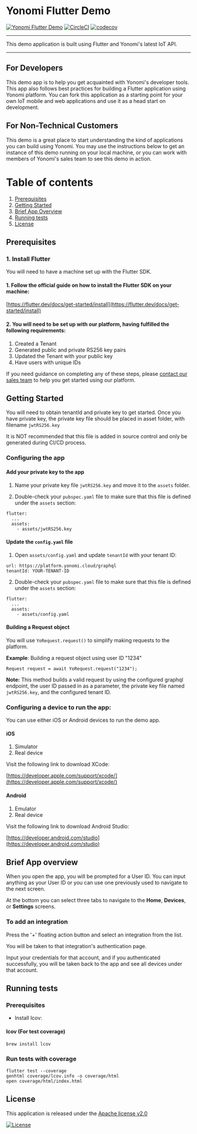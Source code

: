 # Yonomi Flutter Demo

[![Yonomi Flutter Demo][demo-shield]][yonomi]
[![CircleCI][circle-shield]][circle-pipeline]
[![codecov](https://codecov.io/gh/Yonomi/yonomi-flutter-demo/branch/main/graph/badge.svg?token=SI9QVPCIEQ)](https://codecov.io/gh/Yonomi/yonomi-flutter-demo)

---

This demo application is built using Flutter and Yonomi's latest IoT API.

---

## For Developers

This demo app is to help you get acquainted with Yonomi's developer tools. This app also follows best practices for building a Flutter application using Yonomi platform. You can fork this application as a starting point for your own IoT mobile and web applications and use it as a head start on development.

## For Non-Technical Customers

This demo is a great place to start understanding the kind of applications you can build using Yonomi. You may use the instructions below to get an instance of this demo running on your local machine, or you can work with members of Yonomi's sales team to see this demo in action.

# Table of contents

1. [Prerequisites](#prerequisites)
1. [Getting Started](#getting-started)
2. [Brief App Overview](#app-overview)
3. [Running tests](#run-tests)
4. [License](#license)

## Prerequisites<a name="prerequisites"></a>
### 1. Install Flutter

You will need to have a machine set up with the Flutter SDK.

#### 1. Follow the official guide on how to install the Flutter SDK on your machine:

[https://flutter.dev/docs/get-started/install](https://flutter.dev/docs/get-started/install)

#### 2. You will need to be set up with our platform, having fulfilled the following requirements:

1. Created a Tenant
2. Generated public and private RS256 key pairs
3. Updated the Tenant with your public key
4. Have users with unique IDs

If you need guidance on completing any of these steps, please [contact our sales team](https://www.yonomi.co/contact-us) to help you get started using our platform.

## Getting Started <a name="getting-started"></a>

You will need to obtain tenantId and private key to get started. Once you have private key, the private key file should be placed in asset folder, with filename `jwtRS256.key`

  It is NOT recommended that this file is added in source control and only be generated during CI/CD process.

### Configuring the app

#### Add your private key to the app
1. Name your private key file `jwtRS256.key` and move it to the `assets` folder.

2. Double-check your `pubspec.yaml` file to make sure that this file is defined under the `assets` section:

```
flutter:
  ...
  assets:
    - assets/jwtRS256.key
```

#### Update the `config.yaml` file
1. Open `assets/config.yaml` and update `tenantId` with your tenant ID:

```
url: https://platform.yonomi.cloud/graphql
tenantId: YOUR-TENANT-ID
```

2. Double-check your `pubspec.yaml` file to make sure that this file is defined under the `assets` section:

```
flutter:
  ...
  assets:
    - assets/config.yaml
```

#### Building a Request object

You will use `YoRequest.request()` to simplify making requests to the platform.

**Example**: Building a request object using user ID "1234"

```
Request request = await YoRequest.request("1234");
```

**Note:** This method builds a valid request by using the configured graphql endpoint, the user ID passed in as a parameter, the private key file named `jwtRS256.key`, and the configured tenant ID.

### Configuring a device to run the app:

You can use either iOS or Android devices to run the demo app.

#### iOS
1. Simulator
2. Real device

Visit the following link to download XCode:

[https://developer.apple.com/support/xcode/](https://developer.apple.com/support/xcode/)

#### Android
1. Emulator
2. Real device

Visit the following link to download Android Studio:

[https://developer.android.com/studio](https://developer.android.com/studio)

## Brief App overview <a name="app-overview"></a>

When you open the app, you will be prompted for a User ID.
You can input anything as your User ID or you can use one previously used to navigate to the next screen.

At the bottom you can select three tabs to navigate to the **Home**, **Devices**, or **Settings** screens.

### To add an integration
Press the '+' floating action button and select an integration from the list.

You will be taken to that integration's authentication page. 

Input your credentials for that account, and if you authenticated successfully, you will be taken back to the app and see all devices under that account.

## Running tests<a name="run-tests"></a>
### Prerequisites

* Install lcov:

#### lcov (For test coverage)
`brew install lcov`

### Run tests with coverage

```
flutter test --coverage
genhtml coverage/lcov.info -o coverage/html
open coverage/html/index.html
```

## License <a name="license"></a>
This application is released under the [Apache license v2.0](LICENSE)

[![License](https://img.shields.io/badge/License-Apache%202.0-blue.svg)](https://opensource.org/licenses/Apache-2.0)


[yonomi]: https://www.yonomi.co/
[demo-shield]: https://img.shields.io/badge/Yonomi-Flutter_Demo-lightgrey.svg?colorA=ffd500&colorB=5c5c5c
[circle-shield]: https://circleci.com/gh/Yonomi/yonomi-flutter-demo/tree/main.svg?style=shield&circle-token=a80bb5eb3849cd3201f9f8c612aceaa09a4ded09
[circle-pipeline]: https://app.circleci.com/pipelines/github/Yonomi/yonomi-flutter-demo

